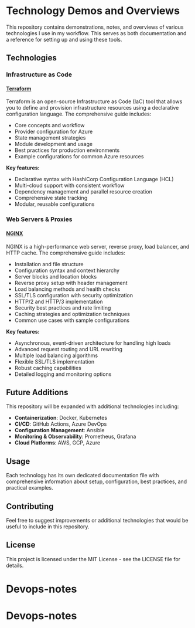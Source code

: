 # Technology Demos and Overviews

This repository contains demonstrations, notes, and overviews of various technologies I use in my workflow. This serves as both documentation and a reference for setting up and using these tools.

## Technologies

### Infrastructure as Code

#### [Terraform](./terraform.md)

Terraform is an open-source Infrastructure as Code (IaC) tool that allows you to define and provision infrastructure resources using a declarative configuration language. The comprehensive guide includes:

- Core concepts and workflow
- Provider configuration for Azure
- State management strategies
- Module development and usage
- Best practices for production environments
- Example configurations for common Azure resources

**Key features:**
- Declarative syntax with HashiCorp Configuration Language (HCL)
- Multi-cloud support with consistent workflow
- Dependency management and parallel resource creation
- Comprehensive state tracking
- Modular, reusable configurations

### Web Servers & Proxies

#### [NGINX](./nginx.md)

NGINX is a high-performance web server, reverse proxy, load balancer, and HTTP cache. The comprehensive guide includes:

- Installation and file structure
- Configuration syntax and context hierarchy
- Server blocks and location blocks
- Reverse proxy setup with header management
- Load balancing methods and health checks
- SSL/TLS configuration with security optimization
- HTTP/2 and HTTP/3 implementation
- Security best practices and rate limiting
- Caching strategies and optimization techniques
- Common use cases with sample configurations

**Key features:**
- Asynchronous, event-driven architecture for handling high loads
- Advanced request routing and URL rewriting
- Multiple load balancing algorithms
- Flexible SSL/TLS implementation
- Robust caching capabilities
- Detailed logging and monitoring options

## Future Additions

This repository will be expanded with additional technologies including:

- **Containerization**: Docker, Kubernetes
- **CI/CD**: GitHub Actions, Azure DevOps
- **Configuration Management**: Ansible
- **Monitoring & Observability**: Prometheus, Grafana
- **Cloud Platforms**: AWS, GCP, Azure

## Usage

Each technology has its own dedicated documentation file with comprehensive information about setup, configuration, best practices, and practical examples.

## Contributing

Feel free to suggest improvements or additional technologies that would be useful to include in this repository.

## License

This project is licensed under the MIT License - see the LICENSE file for details.
# Devops-notes
# Devops-notes
